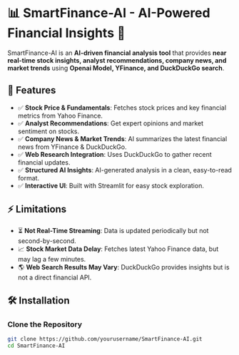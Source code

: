 # 📊 SmartFinance-AI - AI-Powered Financial Insights 🚀  

SmartFinance-AI is an **AI-driven financial analysis tool** that provides **near real-time stock insights, analyst recommendations, company news, and market trends** using **Openai Model, YFinance, and DuckDuckGo search**.  

## 🚀 Features  
- ✅ **Stock Price & Fundamentals**: Fetches stock prices and key financial metrics from Yahoo Finance.  
- ✅ **Analyst Recommendations**: Get expert opinions and market sentiment on stocks.  
- ✅ **Company News & Market Trends**: AI summarizes the latest financial news from YFinance & DuckDuckGo.  
- ✅ **Web Research Integration**: Uses DuckDuckGo to gather recent financial updates.  
- ✅ **Structured AI Insights**: AI-generated analysis in a clean, easy-to-read format.  
- ✅ **Interactive UI**: Built with Streamlit for easy stock exploration.  

## ⚡ Limitations  
- ⏳ **Not Real-Time Streaming**: Data is updated periodically but not second-by-second.  
- 📈 **Stock Market Data Delay**: Fetches latest Yahoo Finance data, but may lag a few minutes.  
- 🌎 **Web Search Results May Vary**: DuckDuckGo provides insights but is not a direct financial API.  

## 🛠️ Installation  

### Clone the Repository  
```bash
git clone https://github.com/yourusername/SmartFinance-AI.git  
cd SmartFinance-AI  
